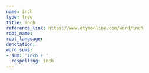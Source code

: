 ```yaml
---
name: inch
type: free
title: inch
reference_link: https://www.etymonline.com/word/inch
root_name: 
root_language: 
denotation: 
word_sums:
- sum: 'Inch + '
  respelling: inch
---
```

